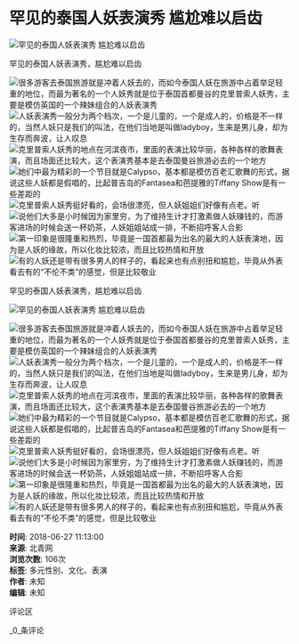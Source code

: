 # 罕见的泰国人妖表演秀 尴尬难以启齿

![罕见的泰国人妖表演秀 尴尬难以启齿](https://p4.ssl.cdn.btime.com/t01d5c8adda18ebb8c0.jpg?size=418x590)

罕见的泰国人妖表演秀，尴尬难以启齿

![很多游客去泰国旅游就是冲着人妖去的，而如今泰国人妖在旅游中占着举足轻重的地位，而最为著名的一个人妖秀就是位于泰国首都曼谷的克里普索人妖秀，主要是模仿英国的一个辣妹组合的人妖表演秀](https://p3.ssl.cdn.btime.com/t0177975e919ea9af8b.jpg?size=403x254) 
![人妖表演秀一般分为两个档次，一个是儿童的，一个是成人的，价格是不一样的，当然人妖只是我们的叫法，在他们当地是叫做ladyboy，生来是男儿身，却为生存而奔波，让人叹息](https://p1.ssl.cdn.btime.com/t01b6b9478cfb629c71.jpg?size=422x270) 
![克里普索人妖秀的地点在河滨夜市，里面的表演比较华丽，各种各样的歌舞表演，而且场面还比较大，这个表演秀基本是去泰国曼谷旅游必去的一个地方](https://p2.ssl.cdn.btime.com/t01a70e34a6bc59850f.jpg?size=428x272) 
![她们中最为精彩的一个节目就是Calypso，基本都是模仿百老汇歌舞的形式，据说这些人妖都是假唱的，比起普吉岛的Fantasea和芭提雅的Tiffany Show是有一些差距的](https://p4.ssl.cdn.btime.com/t01d5c8adda18ebb8c0.jpg?size=418x590) 
![克里普索人妖秀挺好看的，会场很漂亮，但人妖姐姐们好像有点老。听](https://p0.ssl.cdn.btime.com/t01a79f7f04bc453ddc.jpg?size=405x599) 
![说他们大多是小时候因为家里穷，为了维持生计才打激素做人妖赚钱的，而游客进场的时候会送一杯奶茶，人妖姐姐站成一排，不断招呼客人合影](https://p3.ssl.cdn.btime.com/t012eeaaa32faf1ed56.jpg?size=411x612) 
![第一印象是很隆重和热烈，毕竟是一国首都最为出名的最大的人妖表演地，因为是人妖的缘故，所以化妆比较浓，而且比较热情和开放](https://p3.ssl.cdn.btime.com/t01829df67b3263f5aa.jpg?size=430x611) 
![有的人妖还是带有很多男人的样子的，看起来也有点别扭和尴尬，毕竟从外表看去有的“不伦不类”的感觉，但是比较敬业](https://p4.ssl.cdn.btime.com/t012f024326680d63e1.jpg?size=427x581)

罕见的泰国人妖表演秀，尴尬难以启齿

![罕见的泰国人妖表演秀 尴尬难以启齿](https://p4.ssl.cdn.btime.com/t01d5c8adda18ebb8c0.jpg?size=418x590)

![很多游客去泰国旅游就是冲着人妖去的，而如今泰国人妖在旅游中占着举足轻重的地位，而最为著名的一个人妖秀就是位于泰国首都曼谷的克里普索人妖秀，主要是模仿英国的一个辣妹组合的人妖表演秀](https://p3.ssl.cdn.btime.com/t0177975e919ea9af8b.jpg?size=403x254) 
![人妖表演秀一般分为两个档次，一个是儿童的，一个是成人的，价格是不一样的，当然人妖只是我们的叫法，在他们当地是叫做ladyboy，生来是男儿身，却为生存而奔波，让人叹息](https://p1.ssl.cdn.btime.com/t01b6b9478cfb629c71.jpg?size=422x270) 
![克里普索人妖秀的地点在河滨夜市，里面的表演比较华丽，各种各样的歌舞表演，而且场面还比较大，这个表演秀基本是去泰国曼谷旅游必去的一个地方](https://p2.ssl.cdn.btime.com/t01a70e34a6bc59850f.jpg?size=428x272) 
![她们中最为精彩的一个节目就是Calypso，基本都是模仿百老汇歌舞的形式，据说这些人妖都是假唱的，比起普吉岛的Fantasea和芭提雅的Tiffany Show是有一些差距的](https://p4.ssl.cdn.btime.com/t01d5c8adda18ebb8c0.jpg?size=418x590) 
![克里普索人妖秀挺好看的，会场很漂亮，但人妖姐姐们好像有点老。听](https://p0.ssl.cdn.btime.com/t01a79f7f04bc453ddc.jpg?size=405x599) 
![说他们大多是小时候因为家里穷，为了维持生计才打激素做人妖赚钱的，而游客进场的时候会送一杯奶茶，人妖姐姐站成一排，不断招呼客人合影](https://p3.ssl.cdn.btime.com/t012eeaaa32faf1ed56.jpg?size=411x612) 
![第一印象是很隆重和热烈，毕竟是一国首都最为出名的最大的人妖表演地，因为是人妖的缘故，所以化妆比较浓，而且比较热情和开放](https://p3.ssl.cdn.btime.com/t01829df67b3263f5aa.jpg?size=430x611) 
![有的人妖还是带有很多男人的样子的，看起来也有点别扭和尴尬，毕竟从外表看去有的“不伦不类”的感觉，但是比较敬业](https://p4.ssl.cdn.btime.com/t012f024326680d63e1.jpg?size=427x581)

**时间**: 2018-06-27 11:13:00  
**来源**: 北青网  
**浏览次数**: 106次  
**标签**: 多元性别、文化、表演  
**作者**: 未知  
**编辑**: 未知  

评论区

_0_条评论